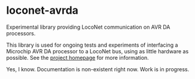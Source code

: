 # loconet-avrda
Experimental library providing LocoNet communication on AVR DA processors.

This library is used for ongoing tests and experiments of interfacing a Microchip AVR DA processor to a LocoNet bus, using as little hardware as possible.
See the [project homepage](https://www.ejberg.dk/portfolio/loconet-avr-da/) for more information.

Yes, I know. Documentation is non-existent right now. Work is in progress.
